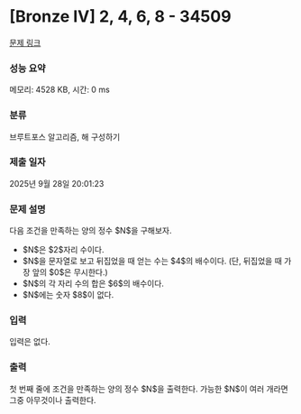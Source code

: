 # [Bronze IV] 2, 4, 6, 8 - 34509 

[문제 링크](https://www.acmicpc.net/problem/34509) 

### 성능 요약

메모리: 4528 KB, 시간: 0 ms

### 분류

브루트포스 알고리즘, 해 구성하기

### 제출 일자

2025년 9월 28일 20:01:23

### 문제 설명

<p>다음 조건을 만족하는 양의 정수 $N$을 구해보자.</p>

<ul>
<li>$N$은 $2$자리 수이다.</li>
<li>$N$을 문자열로 보고 뒤집었을 때 얻는 수는 $4$의 배수이다. (단, 뒤집었을 때 가장 앞의 $0$은 무시한다.)</li>
<li>$N$의 각 자리 수의 합은 $6$의 배수이다.</li>
<li>$N$에는 숫자 $8$이 없다.</li>
</ul>

### 입력 

 <p>입력은 없다.</p>

### 출력 

 <p>첫 번째 줄에 조건을 만족하는 양의 정수 $N$을 출력한다. 가능한 $N$이 여러 개라면 그중 아무것이나 출력한다.</p>

